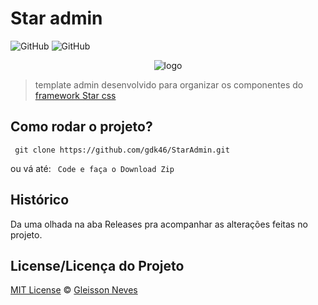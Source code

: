 # Star admin

![GitHub](https://img.shields.io/badge/License-MIT-blue) ![GitHub](https://img.shields.io/badge/Version-1.0.0-blue)

<p align="center">
  <img src="https://github.com/gdk46/privado/blob/master/imagens/starCSS/star-css1.png" alt="logo"/>
</p>

> template admin desenvolvido para organizar os componentes do [framework Star css](https://github.com/gdk46/componentes-front-end-web/tree/main/framework-star-css)

## Como rodar o projeto? ##

` 
    git clone https://github.com/gdk46/StarAdmin.git
`

ou vá até:
` 
    Code e faça o Download Zip
`



## Histórico ##

Da uma olhada na aba Releases pra acompanhar as alterações feitas no projeto.


## License/Licença do Projeto #
[MIT License](https://github.com/gdk46/StarAdmin/blob/main/LICENSE) © [Gleisson Neves](https://github.com/gleissonneves)
